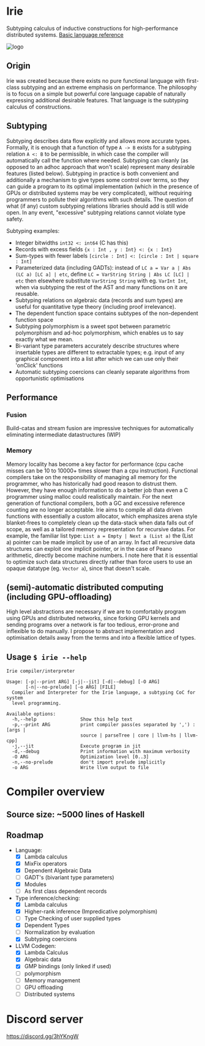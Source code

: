 # Irie
Subtyping calculus of inductive constructions for high-performance distributed systems. [Basic language reference](languageDocumentation.md)

![logo](https://cdn.discordapp.com/attachments/631043990879338496/756673093497520138/logo.png)
## Origin
Irie was created because there exists no pure functional language with first-class subtyping and an extreme emphasis on performance. The philosophy is to focus on a simple but powerful core language capable of naturally expressing additional desirable features. That language is the subtyping calculus of constructions.

## Subtyping
Subtyping describes data flow explicitly and allows more accurate types. Formally, it is enough that a function of type `A -> B` exists for a subtyping relation `A <: B` to be permissible, in which case the compiler will automatically call the function where needed. Subtyping can cleanly (as opposed to an adhoc approach that won't scale) represent many desirable features (listed below). Subtyping in practice is both convenient and additionally a mechanism to give types some control over terms, so they can guide a program to its optimal implementation (which in the presence of GPUs or distributed systems may be very complicated), without requiring programmers to pollute their algorithms with such details. The question of what (if any) custom subtyping relations libraries should add is still wide open. In any event, "excessive" subtyping relations cannot violate type safety.

Subtyping examples:
* Integer bitwidths `int32 <: int64` (C has this)
* Records with excess fields  `{x : Int , y : Int} <: {x : Int}`
* Sum-types with fewer labels `[circle : Int] <: [circle : Int | square : Int]`
* Parameterized data (including GADTs): instead of `LC a = Var a | Abs (LC a) [LC a] | etc`, define `LC = VarString String | Abs LC [LC] | etc` then elsewhere substitute `VarString String` with eg. `VarInt Int`, when via subtyping the rest of the AST and many functions on it are reusable.
* Subtyping relations on algebraic data (records and sum types) are useful for quantitative type theory (including proof irrelevance).
* The dependent function space contains subtypes of the non-dependent function space
* Subtyping polymorphism is a sweet spot between parametric polymorphism and ad-hoc polymorphism, which enables us to say exactly what we mean.
* Bi-variant type parameters accurately describe structures where insertable types are different to extractable types; e.g. input of any graphical component into a list after which we can use only their 'onClick' functions
* Automatic subtyping coercions can cleanly separate algorithms from opportunistic optimisations

## Performance
### Fusion
Build-catas and stream fusion are impressive techniques for automatically eliminating intermediate datastructures (WIP)

### Memory
Memory locality has become a key factor for performance (cpu cache misses can be 10 to 10000+ times slower than a cpu instruction). Functional compilers take on the responsibility of managing all memory for the programmer, who has historically had good reason to distrust them. However, they have enough information to do a better job than even a C programmer using malloc could realistically maintain. For the next generation of functional compilers, both a GC and excessive reference counting are no longer acceptable. Irie aims to compile all data driven functions with essentially a custom allocator, which emphasizes arena style blanket-frees to completely clean up the data-stack when data falls out of scope, as well as a tailored memory representation for recursive datas. For example, the familiar list type: `List a = Empty | Next a (List a)` the (List a) pointer can be made implicit by use of an array. In fact all recursive data structures can exploit one implicit pointer, or in the case of Peano arithmetic, directly become machine numbers. I note here that it is essential to optimize such data structures directly rather than force users to use an opaque datatype (eg. `Vector a`), since that doesn't scale.

## (semi)-automatic distributed computing (including GPU-offloading)
High level abstractions are necessary if we are to comfortably program using GPUs and distributed networks, since forking GPU kernels and sending programs over a network is far too tedious, error-prone and inflexible to do manually. I propose to abstract implementation and optimisation details away from the terms and into a flexible lattice of types.

## Usage `$ irie --help`
```
Irie compiler/interpreter

Usage: [-p|--print ARG] [-j|--jit] [-d|--debug] [-O ARG]
       [-n|--no-prelude] [-o ARG] [FILE]
  Compiler and Interpreter for the Irie language, a subtyping CoC for system
  level programming.

Available options:
  -h,--help                Show this help text
  -p,--print ARG           print compiler pass(es separated by ',') : [args |
                           source | parseTree | core | llvm-hs | llvm-cpp]
  -j,--jit                 Execute program in jit
  -d,--debug               Print information with maximum verbosity
  -O ARG                   Optimization level [0..3]
  -n,--no-prelude          don't import prelude implicitly
  -o ARG                   Write llvm output to file
```

# Compiler overview
## Source size: ~5000 lines of Haskell

## Roadmap
- Language:
    - [x] Lambda calculus
    - [x] MixFix operators
    - [x] Dependent Algebraic Data
    - [ ] GADT's (bivariant type parameters)
    - [x] Modules
    - [ ] As first class dependent records
- Type inference/checking:
    - [x] Lambda calculus
    - [x] Higher-rank inference (Impredicative polymorphism)
    - [ ] Type Checking of user supplied types
    - [x] Dependent Types
    - [ ] Normalization by evaluation
    - [x] Subtyping coercions
- LLVM Codegen:
    - [x] Lambda Calculus
    - [x] Algebraic data
    - [x] GMP bindings (only linked if used)
    - [ ] polymorphism
    - [ ] Memory management
    - [ ] GPU offloading
    - [ ] Distributed systems

# Discord server
https://discord.gg/3hYKngW
